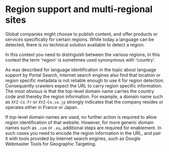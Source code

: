 # Region support and multi-regional sites

Global companies might choose to publish content, and offer products or services specifically for certain regions. While today a language can be detected, there is no technical solution available to detect a region.

In this context you need to distinguish between the various regions; in this context the term 'region' is sometimes used synonymous with 'country'.

As was described for language identification in the topic about language support by Portal Search, Internet search engines also find that location or region specific metadata is not reliable enough to use it for region detection. Consequently crawlers expect the URL to carry region specific information. The most obvious is that the top-level domain name carries the country code and thereby the region information. For example, a domain name such as `XYZ-Co.fr` or `XYZ-Co.co.jp` strongly indicates that the company resides or operates either in France or Japan.

If top-level domain names are used, no further action is required to allow region identification of that website. However, for more generic domain names such as `.com` or `.eu`, additional steps are required for enablement. In such cases you need to encode the region information in the URL, and pair it with tools provided by Internet search engines, such as Google Webmaster Tools for Geographic Targeting.

<!---
-   **[Enabling region identification in HCL Portal](../admin-system/srrt_nbl_regio_id.md)**  
You can use geographic targeting tools to associate a URL pattern with a specific region. However not all URL patterns are typically supported. --->


